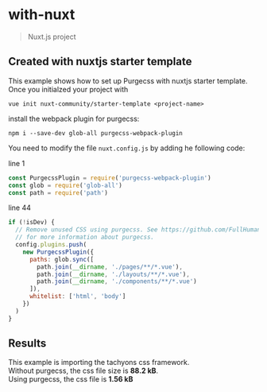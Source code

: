 # with-nuxt

> Nuxt.js project

## Created with nuxtjs starter template

This example shows how to set up Purgecss with nuxtjs starter template.
Once you initialzed your project with
```
vue init nuxt-community/starter-template <project-name>
```
install the webpack plugin for purgecss:
```
npm i --save-dev glob-all purgecss-webpack-plugin
```

You need to modify the file `nuxt.config.js` by adding he following code:

line 1

```js
const PurgecssPlugin = require('purgecss-webpack-plugin')
const glob = require('glob-all')
const path = require('path')
```

line 44

```js
if (!isDev) {
  // Remove unused CSS using purgecss. See https://github.com/FullHuman/purgecss
  // for more information about purgecss.
  config.plugins.push(
    new PurgecssPlugin({
      paths: glob.sync([
        path.join(__dirname, './pages/**/*.vue'),
        path.join(__dirname, './layouts/**/*.vue'),
        path.join(__dirname, './components/**/*.vue')
      ]),
      whitelist: ['html', 'body']
    })
  )
}
```

## Results

This example is importing the tachyons css framework.\
Without purgecss, the css file size is **88.2 kB**.\
Using purgecss, the css file is **1.56 kB**